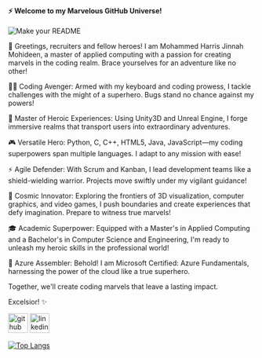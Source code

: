 #### ⚡️ Welcome to my Marvelous GitHub Universe!
![Make your README](https://github.com/mxharryx/mxharryx/assets/57700846/a91ddb2e-b6d5-45ca-84e8-f30ed8b67cc9)

👋 Greetings, recruiters and fellow heroes! I am Mohammed Harris Jinnah Mohideen, a master of applied computing with a passion for creating marvels in the coding realm. Brace yourselves for an adventure like no other!

🦸‍♂️ Coding Avenger: Armed with my keyboard and coding prowess, I tackle challenges with the might of a superhero. Bugs stand no chance against my powers!

🌟 Master of Heroic Experiences: Using Unity3D and Unreal Engine, I forge immersive realms that transport users into extraordinary adventures.

🎮 Versatile Hero: Python, C, C++, HTML5, Java, JavaScript—my coding superpowers span multiple languages. I adapt to any mission with ease!

⚡️ Agile Defender: With Scrum and Kanban, I lead development teams like a shield-wielding warrior. Projects move swiftly under my vigilant guidance!

🌌 Cosmic Innovator: Exploring the frontiers of 3D visualization, computer graphics, and video games, I push boundaries and create experiences that defy imagination. Prepare to witness true marvels!

🎓 Academic Superpower: Equipped with a Master's in Applied Computing and a Bachelor's in Computer Science and Engineering, I'm ready to unleash my heroic skills in the professional world!

🔑 Azure Assembler: Behold! I am Microsoft Certified: Azure Fundamentals, harnessing the power of the cloud like a true superhero.

Together, we'll create coding marvels that leave a lasting impact.

Excelsior! ✨



[<img src='https://cdn.jsdelivr.net/npm/simple-icons@3.0.1/icons/github.svg' alt='github' height='40'>](https://github.com/mxharryx)  [<img src='https://cdn.jsdelivr.net/npm/simple-icons@3.0.1/icons/linkedin.svg' alt='linkedin' height='40'>](https://www.linkedin.com/in/mohammedharrisjinnah/)  

[![Top Langs](https://github-readme-stats.vercel.app/api/top-langs/?username=mxharryx)](https://github.com/anuraghazra/github-readme-stats)





<!--
**mxharryx/mxharryx** is a ✨ _special_ ✨ repository because its `README.md` (this file) appears on your GitHub profile.

Here are some ideas to get you started:

- 🔭 I’m currently working on ...
- 🌱 I’m currently learning ...
- 👯 I’m looking to collaborate on ...
- 🤔 I’m looking for help with ...
- 💬 Ask me about ...
- 📫 How to reach me: ...
- 😄 Pronouns: ...
- ⚡ Fun fact: ...
-->
